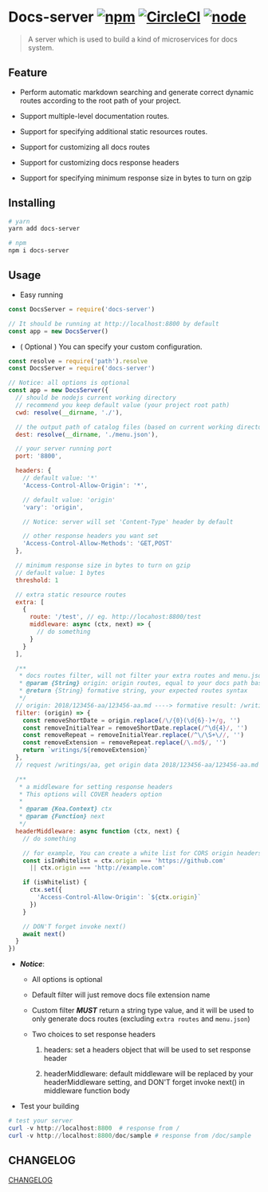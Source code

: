 # Docs-server [![npm](https://img.shields.io/npm/v/docs-server.svg)](https://www.npmjs.com/package/docs-server) [![CircleCI](https://circleci.com/gh/lbwa/docs-server.svg?style=svg)](https://circleci.com/gh/lbwa/docs-server) [![node](https://img.shields.io/node/v/docs-server.svg)](https://www.npmjs.com/package/docs-server)

> A server which is used to build a kind of microservices for docs system.

## Feature

- Perform automatic markdown searching and generate correct dynamic routes according to the root path of your project.

- Support multiple-level documentation routes.

- Support for specifying additional static resources routes.

- Support for customizing all docs routes

- Support for customizing docs response headers

- Support for specifying minimum response size in bytes to turn on gzip

## Installing

```bash
# yarn
yarn add docs-server

# npm
npm i docs-server
```

## Usage

- Easy running

```js
const DocsServer = require('docs-server')

// It should be running at http://localhost:8800 by default
const app = new DocsServer()
```

- ( Optional ) You can specify your custom configuration.

```js
const resolve = require('path').resolve
const DocsServer = require('docs-server')

// Notice: all options is optional
const app = new DocsServer({
  // should be nodejs current working directory
  // recommend you keep default value (your project root path)
  cwd: resolve(__dirname, './'),

  // the output path of catalog files (based on current working directory)
  dest: resolve(__dirname, './menu.json'),

  // your server running port
  port: '8800',

  headers: {
    // default value: '*'
    'Access-Control-Allow-Origin': '*',

    // default value: 'origin'
    'vary': 'origin',

    // Notice: server will set 'Content-Type' header by default

    // other response headers you want set
    'Access-Control-Allow-Methods': 'GET,POST'
  },

  // minimum response size in bytes to turn on gzip
  // default value: 1 bytes
  threshold: 1

  // extra static resource routes
  extra: [
    {
      route: '/test', // eg. http://locahost:8800/test
      middleware: async (ctx, next) => {
        // do something
      }
    }
  ],

  /**
   * docs routes filter, will not filter your extra routes and menu.json
   * @param {String} origin: origin routes, equal to your docs path based on root
   * @return {String} formative string, your expected routes syntax
   */
  // origin: 2018/123456-aa/123456-aa.md ----> formative result: /writings/aa
  filter: (origin) => {
    const removeShortDate = origin.replace(/\/{0}(\d{6}-)+/g, '')
    const removeInitialYear = removeShortDate.replace(/^\d{4}/, '')
    const removeRepeat = removeInitialYear.replace(/^\/\S+\//, '')
    const removeExtension = removeRepeat.replace(/\.md$/, '')
    return `writings/${removeExtension}`
  },
  // request /writings/aa, get origin data 2018/123456-aa/123456-aa.md

  /**
   * a middleware for setting response headers
   * This options will COVER headers option
   *
   * @param {Koa.Context} ctx
   * @param {Function} next
   */
  headerMiddleware: async function (ctx, next) {
    // do something

    // for example, You can create a white list for CORS origin headers
    const isInWhitelist = ctx.origin === 'https://github.com'
      || ctx.origin === 'http://example.com'

    if (isWhitelist) {
      ctx.set({
        'Access-Control-Allow-Origin': `${ctx.origin}`
      })
    }

    // DON'T forget invoke next()
    await next()
  }
})
```

- ***Notice***:

    - All options is optional

    - Default filter will just remove docs file extension name

    - Custom filter ***MUST*** return a string type value, and it will be used to only generate docs routes (excluding `extra routes` and `menu.json`)

    - Two choices to set response headers

        1. headers: set a headers object that will be used to set response header

        2. headerMiddleware: default middleware will be replaced by your headerMiddleware setting, and DON'T forget invoke next() in middleware function body

- Test your building

```powershell
# test your server
curl -v http://localhost:8800  # response from /
curl -v http://localhost:8800/doc/sample # response from /doc/sample
```

## CHANGELOG

[CHANGELOG](./CHANGELOG.md)
